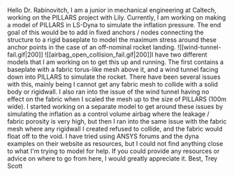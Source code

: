 Hello Dr. Rabinovitch,
I am a junior in mechanical engineering at Caltech, working on the PILLARS project with Lily. Currently, I am working on making a model of PILLARS in LS-Dyna to simulate the inflation pressure. The end goal of this would be to add in fixed anchors / nodes connecting the structure to a rigid baseplate to model the maximum stress around these anchor points in the case of an off-nominal rocket landing. ![[wind-tunnel-fail.gif|200]]
![[airbag_open_collision_fail.gif|200]]I have two different models that I am working on to get this up and running. The first contains a baseplate with a fabric torus-like mesh above it, and a wind tunnel facing down into PILLARS to simulate the rocket. There have been several issues with this, mainly being I cannot get any fabric mesh to collide with a solid body or rigidwall. I also ran into the issue of the wind tunnel having no effect on the fabric when I scaled the mesh up to the size of PILLARS (100m wide). 
I started working on a separate model to get around these issues by simulating the inflation as a control volume airbag where the leakage / fabric porosity is very high, but then I ran into the same issue with the fabric mesh where any rigidwall I created refused to collide, and the fabric would float off to the void. I have tried using ANSYS forums and the dyna examples on their website as resources, but I could not find anything close to what I'm trying to model for help. If you could provide any resources or advice on where to go from here, I would greatly appreciate it.
Best,
Trey Scott